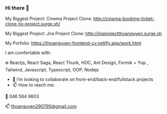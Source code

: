 ### Hi there 👋


My Biggest Project:  Cinema Project Clone: http://cinema-booking-ticket-clone-tix-project.surge.sh/

My Biggest Project:  Jira Project Clone: http://jiraprojectthoanguyen.surge.sh 

My Porfolio: https://thoanguyen-frontend-cv.netlify.app/work.html

I am comfortable with: 

  :snowflake: Reactjs, React Saga, React Thunk, HOC,  Ant Design, Formik + Yup , Tailwind, Javascript, Typescript, OOP, Nodejs

- 👯 I’m looking to collaborate on front-end/back-end/fullstack projects
- 📫 How to reach me: 

:iphone: 046 564 9603

:mailbox: thoanguyen290795@gmail.com




